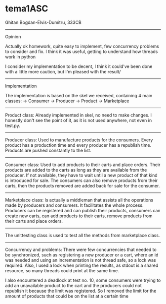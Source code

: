 # tema1ASC
Ghitan Bogdan-Elvis-Dumitru, 333CB

--------------------------------------------------------------------------
Opinion

Actually ok homework, quite easy to implement, few concurrency problems to
consider and fix. I think it was useful, getting to understand how threads
work in python

I consider my implementation to be decent, I think it could've been done
with a little more caution, but I'm pleased with the result/

--------------------------------------------------------------------------
Implementation

The implementation is based on the skel we received, containing 4 main
classes:
  -> Consumer
  -> Producer
  -> Product
  -> Marketplace

--------------------------------------------------------------------------
Product class:
Already implemented in skel, no need to make changes. I honestly don't see
the point of it, as it is not used anywhere, not even in test.py.

--------------------------------------------------------------------------
Producer class:
Used to manufacture products for the consumers.
Every product has a production time and every producer has a republish time.
Products are pushed constantly to the list.

--------------------------------------------------------------------------
Consumer class:
Used to add products to their carts and place orders.
Their products are added to the carts as long as they are available from the
producer. If not available, they have to wait until a new product of that
kind is introduced for sale.
The consumers can also remove products from their carts, then the products
removed are added back for sale for the consumer.

--------------------------------------------------------------------------
Marketplace class:
Is actually a middleman that assists all the operations made by producers
and consumers. It facilitates the whole process. Producers can be
registered and can publish their products, consumers can create new carts,
can add products to their carts, remove products from their carts and place
orders.

--------------------------------------------------------------------------
The unittesting class is used to test all the methods from marketplace
class.

--------------------------------------------------------------------------
Concurrency and problems:
There were few concurrencies that needed to be synchronized, such as
registering a new producer or a cart, where an id was needed and using an
incrementation is not thread safe, so a lock was required.
Also, I used a lock when printing the results, as stdout is a shared
resource, so many threads could print at the same time.

I also encountered a deadlock at test no. 10, some consumers were trying
to add an unavailable product to the cart and the producers could not
republish it because the limit was registered. So I removed the limit
for the amount of products that could be on the list at a certain time
